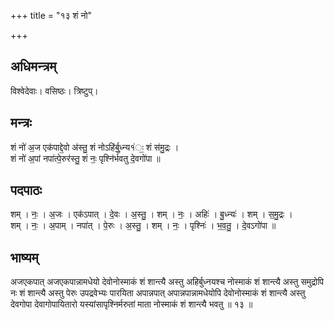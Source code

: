 +++
title = "१३ शं नो"

+++
## अधिमन्त्रम्
विश्वेदेवाः। वसिष्ठः। त्रिष्टुप्।

## मन्त्रः
शं नो॑ अ॒ज एक॑पाद्दे॒वो अ॑स्तु॒ शं नोऽहि॑र्बु॒ध्न्य१॑ः॒ शं स॑मु॒द्रः ।  
शं नो॑ अ॒पां नपा॑त्पे॒रुर॑स्तु॒ शं नः॒ पृश्नि॑र्भवतु दे॒वगो॑पा ॥

## पदपाठः
शम् । नः॒ । अ॒जः । एक॑ऽपात् । दे॒वः । अ॒स्तु॒ । शम् । नः॒ । अहिः॑ । बु॒ध्न्यः॑ । शम् । स॒मु॒द्रः ।  
शम् । नः॒ । अ॒पाम् । नपा॑त् । पे॒रुः । अ॒स्तु॒ । शम् । नः॒ । पृश्निः॑ । भ॒व॒तु॒ । दे॒वऽगो॑पा ॥

## भाष्यम्
अजएकपात् अजएकपान्नामधेयो देवोनोस्माकं शं शान्त्यै अस्तु अहिर्बुध्नयश्च नोस्माकं शं शान्त्यै अस्तु समुद्रोपि नः शं शान्त्यै अस्तु पेरुः उपद्रवेभ्यः पारयिता अपान्नपात् अपान्नपान्नामधेयोपि देवोनोस्माकं शं शान्त्यै अस्तु देवगोपा देवागोपायितारो यस्यांसापृश्निर्मरुतां माता नोस्माकं शं शान्त्यै भवतु ॥ १३ ॥